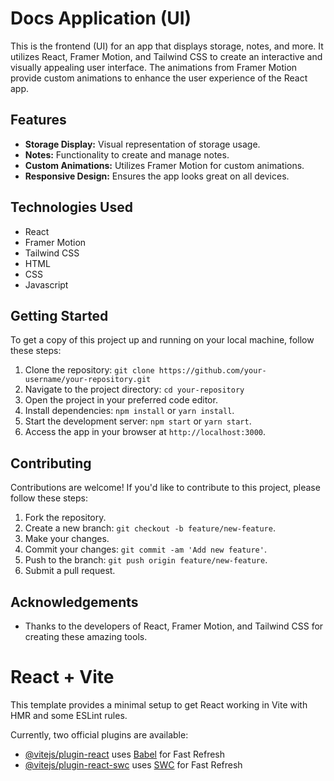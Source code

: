 # Docs Application (UI)

This is the frontend (UI) for an app that displays storage, notes, and more. It utilizes React, Framer Motion, and Tailwind CSS to create an interactive and visually appealing user interface. The animations from Framer Motion provide custom animations to enhance the user experience of the React app.

## Features

- **Storage Display:** Visual representation of storage usage.
- **Notes:** Functionality to create and manage notes.
- **Custom Animations:** Utilizes Framer Motion for custom animations.
- **Responsive Design:** Ensures the app looks great on all devices.

## Technologies Used

- React
- Framer Motion
- Tailwind CSS
- HTML
- CSS
- Javascript

## Getting Started

To get a copy of this project up and running on your local machine, follow these steps:

1. Clone the repository: `git clone https://github.com/your-username/your-repository.git`
2. Navigate to the project directory: `cd your-repository`
3. Open the project in your preferred code editor.
4. Install dependencies: `npm install` or `yarn install`.
5. Start the development server: `npm start` or `yarn start`.
6. Access the app in your browser at `http://localhost:3000`.

## Contributing

Contributions are welcome! If you'd like to contribute to this project, please follow these steps:

1. Fork the repository.
2. Create a new branch: `git checkout -b feature/new-feature`.
3. Make your changes.
4. Commit your changes: `git commit -am 'Add new feature'`.
5. Push to the branch: `git push origin feature/new-feature`.
6. Submit a pull request.


## Acknowledgements

- Thanks to the developers of React, Framer Motion, and Tailwind CSS for creating these amazing tools.

  
# React + Vite

This template provides a minimal setup to get React working in Vite with HMR and some ESLint rules.

Currently, two official plugins are available:

- [@vitejs/plugin-react](https://github.com/vitejs/vite-plugin-react/blob/main/packages/plugin-react/README.md) uses [Babel](https://babeljs.io/) for Fast Refresh
- [@vitejs/plugin-react-swc](https://github.com/vitejs/vite-plugin-react-swc) uses [SWC](https://swc.rs/) for Fast Refresh
